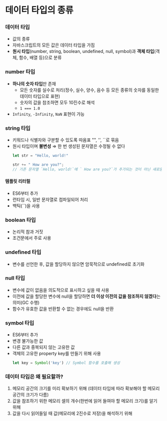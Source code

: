 # 데이터 타입의 종류

### 데이터 타입
- 값의 종류
- 자바스크립트의 모든 값은 데이터 타입을 가짐
- **원시 타입**(number, string, boolean, undefined, null, symbol)과 **객체 타입**(객체, 함수, 배열 등)으로 분류

### number 타입
- **하나의 숫자 타입**만 존재
  -  모든 숫자를 실수로 처리(정수, 실수, 양수, 음수 등 모든 종류의 숫자를 동일한 데이터 타입으로 표현)
  -  숫자의 값을 참조하면 모두 10진수로 해석
  -  `1 === 1.0`
- `Infinity`, `-Infinity`, `NaN` 표현이 가능

### string 타입
- 키워드나 식별자와 구분할 수 있도록 따옴표 "", '', ``로 묶음
- 원시 타입이며 **불변성** ⇒ 한 번 생성된 문자열은 수정될 수 없다
  ```javascript
  let str = "Hello, world!"
  
  str += " How are you?";
  // 기존 문자열 `Hello, world!`에 ` How are you?`가 추가되는 것이 아닌 새로운 문자열을 생성 + `str` 변수가 참조
  ```
#### 템플릿 리터럴
- ES6부터 추가
- 런타임 시, 일반 문자열로 컴파일되어 처리
- 백틱(``)을 사용

### boolean 타입
- 논리적 참과 거짓
- 조건문에서 주로 사용

### undefined 타입
- 변수를 선언한 후, 값을 할당하지 않으면 암묵적으로 undefined로 초기화

### null 타입
- 변수에 값이 없음을 의도적으로 표시하고 싶을 때 사용
- 이전에 값을 할당한 변수에 null을 할당하면 **더 이상 이전의 값을 참조하지 않겠다**는 의미(GC 수행)
- 함수가 유효한 값을 반환할 수 없는 경우에도 null을 반환

### symbol 타입
- ES6부터 추가
- 변경 불가능한 값
- 다른 값과 중복되지 않는 고유한 값
- 객체의 고유한 property key를 만들기 위해 사용
  ```javascript
  let key = Symbol('key') // Symbol 함수를 호출해 생성
  ```
  
### 데이터 타입은 왜 필요할까?
1. 메모리 공간의 크기를 미리 확보하기 위해 (데이터 타입에 따라 확보해야 할 메모리 공간의 크기가 다름)
2. 값을 참조하기 위한 메모리 셀의 개수(한번에 읽어 들여야 할 메모리 크기)를 알기 위해
3. 값을 다시 읽어들일 때 값(메모리에 2진수로 저장)을 해석하기 위해

